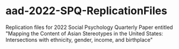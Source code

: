 # aad-2022-SPQ-ReplicationFiles
Replication files for 2022 Social Psychology Quarterly Paper entitled "Mapping the Content of Asian Stereotypes in the United States: Intersections with ethnicity, gender, income, and birthplace"
